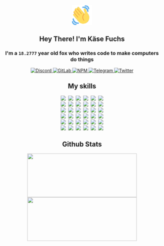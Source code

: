 <div><p align=center><img src=./resources/images/wave.gif width=64px height=64px></p><h2 align=center>Hey There! I'm Käse Fuchs</h2><h3 align=center>I'm a <code>18.2777</code> year old fox who writes code to make computers do things</h3><p align=center><a href=https://discord.com/users/507526681125322772><img alt=Discord src="https://img.shields.io/badge/Discord-5865F2?logo=discord&logoColor=white&style=flat-square#9e390290d1a86188eb42d2561e37e2f8"> </a><a href=https://gitlab.com/kasefuchs><img alt=GitLab src="https://img.shields.io/badge/GitLab-330F63?logo=gitlab&logoColor=white&style=flat-square#9e390290d1a86188eb42d2561e37e2f8"> </a><a href=https://npmjs.com/~kasefuchs><img alt=NPM src="https://img.shields.io/badge/NPM-CB3837?logo=npm&logoColor=white&style=flat-square#9e390290d1a86188eb42d2561e37e2f8"> </a><a href=https://t.me/kasefuchs><img alt=Telegram src="https://img.shields.io/badge/Telegram-2CA5E0?logo=telegram&logoColor=white&style=flat-square#9e390290d1a86188eb42d2561e37e2f8"> </a><a href=https://twitter.com/kasefuchs><img alt=Twitter src="https://img.shields.io/badge/Twitter-1DA1F2?logo=twitter&logoColor=white&style=flat-square#9e390290d1a86188eb42d2561e37e2f8"></a></p><h2 align=center>My skills</h2><p align=center><a href=https://aws.amazon.com/ ><picture><source srcset="https://skillicons.dev/icons?i=aws&theme=dark#9e390290d1a86188eb42d2561e37e2f8" media="(prefers-color-scheme: dark)"><source srcset="https://skillicons.dev/icons?i=aws&theme=light#9e390290d1a86188eb42d2561e37e2f8" media="(prefers-color-scheme: light), (prefers-color-scheme: no-preference)"><img src="https://skillicons.dev/icons?i=aws&theme=light#9e390290d1a86188eb42d2561e37e2f8"></picture></a>&nbsp;&nbsp;<a href=https://en.wikipedia.org/wiki/Bash_(Unix_shell)><picture><source srcset="https://skillicons.dev/icons?i=bash&theme=dark#9e390290d1a86188eb42d2561e37e2f8" media="(prefers-color-scheme: dark)"><source srcset="https://skillicons.dev/icons?i=bash&theme=light#9e390290d1a86188eb42d2561e37e2f8" media="(prefers-color-scheme: light), (prefers-color-scheme: no-preference)"><img src="https://skillicons.dev/icons?i=bash&theme=light#9e390290d1a86188eb42d2561e37e2f8"></picture></a>&nbsp;&nbsp;<a href=https://discord.com/developers/docs><picture><source srcset="https://skillicons.dev/icons?i=bots&theme=dark#9e390290d1a86188eb42d2561e37e2f8" media="(prefers-color-scheme: dark)"><source srcset="https://skillicons.dev/icons?i=bots&theme=light#9e390290d1a86188eb42d2561e37e2f8" media="(prefers-color-scheme: light), (prefers-color-scheme: no-preference)"><img src="https://skillicons.dev/icons?i=bots&theme=light#9e390290d1a86188eb42d2561e37e2f8"></picture></a>&nbsp;&nbsp;<a href=https://www.cloudflare.com/ ><picture><source srcset="https://skillicons.dev/icons?i=cloudflare&theme=dark#9e390290d1a86188eb42d2561e37e2f8" media="(prefers-color-scheme: dark)"><source srcset="https://skillicons.dev/icons?i=cloudflare&theme=light#9e390290d1a86188eb42d2561e37e2f8" media="(prefers-color-scheme: light), (prefers-color-scheme: no-preference)"><img src="https://skillicons.dev/icons?i=cloudflare&theme=light#9e390290d1a86188eb42d2561e37e2f8"></picture></a>&nbsp;&nbsp;<a href=https://en.wikipedia.org/wiki/CSS><picture><source srcset="https://skillicons.dev/icons?i=css&theme=dark#9e390290d1a86188eb42d2561e37e2f8" media="(prefers-color-scheme: dark)"><source srcset="https://skillicons.dev/icons?i=css&theme=light#9e390290d1a86188eb42d2561e37e2f8" media="(prefers-color-scheme: light), (prefers-color-scheme: no-preference)"><img src="https://skillicons.dev/icons?i=css&theme=light#9e390290d1a86188eb42d2561e37e2f8"></picture></a>&nbsp;&nbsp;<a href=https://www.docker.com/ ><picture><source srcset="https://skillicons.dev/icons?i=docker&theme=dark#9e390290d1a86188eb42d2561e37e2f8" media="(prefers-color-scheme: dark)"><source srcset="https://skillicons.dev/icons?i=docker&theme=light#9e390290d1a86188eb42d2561e37e2f8" media="(prefers-color-scheme: light), (prefers-color-scheme: no-preference)"><img src="https://skillicons.dev/icons?i=docker&theme=light#9e390290d1a86188eb42d2561e37e2f8"></picture></a><br><a href=https://www.electronjs.org/ ><picture><source srcset="https://skillicons.dev/icons?i=electron&theme=dark#9e390290d1a86188eb42d2561e37e2f8" media="(prefers-color-scheme: dark)"><source srcset="https://skillicons.dev/icons?i=electron&theme=light#9e390290d1a86188eb42d2561e37e2f8" media="(prefers-color-scheme: light), (prefers-color-scheme: no-preference)"><img src="https://skillicons.dev/icons?i=electron&theme=light#9e390290d1a86188eb42d2561e37e2f8"></picture></a>&nbsp;&nbsp;<a href=https://expressjs.com/ ><picture><source srcset="https://skillicons.dev/icons?i=express&theme=dark#9e390290d1a86188eb42d2561e37e2f8" media="(prefers-color-scheme: dark)"><source srcset="https://skillicons.dev/icons?i=express&theme=light#9e390290d1a86188eb42d2561e37e2f8" media="(prefers-color-scheme: light), (prefers-color-scheme: no-preference)"><img src="https://skillicons.dev/icons?i=express&theme=light#9e390290d1a86188eb42d2561e37e2f8"></picture></a>&nbsp;&nbsp;<a href=https://www.figma.com/ ><picture><source srcset="https://skillicons.dev/icons?i=figma&theme=dark#9e390290d1a86188eb42d2561e37e2f8" media="(prefers-color-scheme: dark)"><source srcset="https://skillicons.dev/icons?i=figma&theme=light#9e390290d1a86188eb42d2561e37e2f8" media="(prefers-color-scheme: light), (prefers-color-scheme: no-preference)"><img src="https://skillicons.dev/icons?i=figma&theme=light#9e390290d1a86188eb42d2561e37e2f8"></picture></a>&nbsp;&nbsp;<a href=https://firebase.google.com/ ><picture><source srcset="https://skillicons.dev/icons?i=firebase&theme=dark#9e390290d1a86188eb42d2561e37e2f8" media="(prefers-color-scheme: dark)"><source srcset="https://skillicons.dev/icons?i=firebase&theme=light#9e390290d1a86188eb42d2561e37e2f8" media="(prefers-color-scheme: light), (prefers-color-scheme: no-preference)"><img src="https://skillicons.dev/icons?i=firebase&theme=light#9e390290d1a86188eb42d2561e37e2f8"></picture></a>&nbsp;&nbsp;<a href=https://flask.palletsprojects.com/ ><picture><source srcset="https://skillicons.dev/icons?i=flask&theme=dark#9e390290d1a86188eb42d2561e37e2f8" media="(prefers-color-scheme: dark)"><source srcset="https://skillicons.dev/icons?i=flask&theme=light#9e390290d1a86188eb42d2561e37e2f8" media="(prefers-color-scheme: light), (prefers-color-scheme: no-preference)"><img src="https://skillicons.dev/icons?i=flask&theme=light#9e390290d1a86188eb42d2561e37e2f8"></picture></a>&nbsp;&nbsp;<a href=https://cloud.google.com/ ><picture><source srcset="https://skillicons.dev/icons?i=gcp&theme=dark#9e390290d1a86188eb42d2561e37e2f8" media="(prefers-color-scheme: dark)"><source srcset="https://skillicons.dev/icons?i=gcp&theme=light#9e390290d1a86188eb42d2561e37e2f8" media="(prefers-color-scheme: light), (prefers-color-scheme: no-preference)"><img src="https://skillicons.dev/icons?i=gcp&theme=light#9e390290d1a86188eb42d2561e37e2f8"></picture></a><br><a href=https://git-scm.com/ ><picture><source srcset="https://skillicons.dev/icons?i=git&theme=dark#9e390290d1a86188eb42d2561e37e2f8" media="(prefers-color-scheme: dark)"><source srcset="https://skillicons.dev/icons?i=git&theme=light#9e390290d1a86188eb42d2561e37e2f8" media="(prefers-color-scheme: light), (prefers-color-scheme: no-preference)"><img src="https://skillicons.dev/icons?i=git&theme=light#9e390290d1a86188eb42d2561e37e2f8"></picture></a>&nbsp;&nbsp;<a href=https://github.com/ ><picture><source srcset="https://skillicons.dev/icons?i=github&theme=dark#9e390290d1a86188eb42d2561e37e2f8" media="(prefers-color-scheme: dark)"><source srcset="https://skillicons.dev/icons?i=github&theme=light#9e390290d1a86188eb42d2561e37e2f8" media="(prefers-color-scheme: light), (prefers-color-scheme: no-preference)"><img src="https://skillicons.dev/icons?i=github&theme=light#9e390290d1a86188eb42d2561e37e2f8"></picture></a>&nbsp;&nbsp;<a href=https://gitlab.com/ ><picture><source srcset="https://skillicons.dev/icons?i=gitlab&theme=dark#9e390290d1a86188eb42d2561e37e2f8" media="(prefers-color-scheme: dark)"><source srcset="https://skillicons.dev/icons?i=gitlab&theme=light#9e390290d1a86188eb42d2561e37e2f8" media="(prefers-color-scheme: light), (prefers-color-scheme: no-preference)"><img src="https://skillicons.dev/icons?i=gitlab&theme=light#9e390290d1a86188eb42d2561e37e2f8"></picture></a>&nbsp;&nbsp;<a href=https://www.heroku.com/ ><picture><source srcset="https://skillicons.dev/icons?i=heroku&theme=dark#9e390290d1a86188eb42d2561e37e2f8" media="(prefers-color-scheme: dark)"><source srcset="https://skillicons.dev/icons?i=heroku&theme=light#9e390290d1a86188eb42d2561e37e2f8" media="(prefers-color-scheme: light), (prefers-color-scheme: no-preference)"><img src="https://skillicons.dev/icons?i=heroku&theme=light#9e390290d1a86188eb42d2561e37e2f8"></picture></a>&nbsp;&nbsp;<a href=https://en.wikipedia.org/wiki/HTML><picture><source srcset="https://skillicons.dev/icons?i=html&theme=dark#9e390290d1a86188eb42d2561e37e2f8" media="(prefers-color-scheme: dark)"><source srcset="https://skillicons.dev/icons?i=html&theme=light#9e390290d1a86188eb42d2561e37e2f8" media="(prefers-color-scheme: light), (prefers-color-scheme: no-preference)"><img src="https://skillicons.dev/icons?i=html&theme=light#9e390290d1a86188eb42d2561e37e2f8"></picture></a>&nbsp;&nbsp;<a href=https://en.wikipedia.org/wiki/JavaScript><picture><source srcset="https://skillicons.dev/icons?i=js&theme=dark#9e390290d1a86188eb42d2561e37e2f8" media="(prefers-color-scheme: dark)"><source srcset="https://skillicons.dev/icons?i=js&theme=light#9e390290d1a86188eb42d2561e37e2f8" media="(prefers-color-scheme: light), (prefers-color-scheme: no-preference)"><img src="https://skillicons.dev/icons?i=js&theme=light#9e390290d1a86188eb42d2561e37e2f8"></picture></a><br><a href=https://en.wikipedia.org/wiki/Linux><picture><source srcset="https://skillicons.dev/icons?i=linux&theme=dark#9e390290d1a86188eb42d2561e37e2f8" media="(prefers-color-scheme: dark)"><source srcset="https://skillicons.dev/icons?i=linux&theme=light#9e390290d1a86188eb42d2561e37e2f8" media="(prefers-color-scheme: light), (prefers-color-scheme: no-preference)"><img src="https://skillicons.dev/icons?i=linux&theme=light#9e390290d1a86188eb42d2561e37e2f8"></picture></a>&nbsp;&nbsp;<a href=https://mui.com/ ><picture><source srcset="https://skillicons.dev/icons?i=materialui&theme=dark#9e390290d1a86188eb42d2561e37e2f8" media="(prefers-color-scheme: dark)"><source srcset="https://skillicons.dev/icons?i=materialui&theme=light#9e390290d1a86188eb42d2561e37e2f8" media="(prefers-color-scheme: light), (prefers-color-scheme: no-preference)"><img src="https://skillicons.dev/icons?i=materialui&theme=light#9e390290d1a86188eb42d2561e37e2f8"></picture></a>&nbsp;&nbsp;<a href=https://en.wikipedia.org/wiki/Markdown><picture><source srcset="https://skillicons.dev/icons?i=md&theme=dark#9e390290d1a86188eb42d2561e37e2f8" media="(prefers-color-scheme: dark)"><source srcset="https://skillicons.dev/icons?i=md&theme=light#9e390290d1a86188eb42d2561e37e2f8" media="(prefers-color-scheme: light), (prefers-color-scheme: no-preference)"><img src="https://skillicons.dev/icons?i=md&theme=light#9e390290d1a86188eb42d2561e37e2f8"></picture></a>&nbsp;&nbsp;<a href=https://www.mongodb.com/ ><picture><source srcset="https://skillicons.dev/icons?i=mongodb&theme=dark#9e390290d1a86188eb42d2561e37e2f8" media="(prefers-color-scheme: dark)"><source srcset="https://skillicons.dev/icons?i=mongodb&theme=light#9e390290d1a86188eb42d2561e37e2f8" media="(prefers-color-scheme: light), (prefers-color-scheme: no-preference)"><img src="https://skillicons.dev/icons?i=mongodb&theme=light#9e390290d1a86188eb42d2561e37e2f8"></picture></a>&nbsp;&nbsp;<a href=https://www.mysql.com/ ><picture><source srcset="https://skillicons.dev/icons?i=mysql&theme=dark#9e390290d1a86188eb42d2561e37e2f8" media="(prefers-color-scheme: dark)"><source srcset="https://skillicons.dev/icons?i=mysql&theme=light#9e390290d1a86188eb42d2561e37e2f8" media="(prefers-color-scheme: light), (prefers-color-scheme: no-preference)"><img src="https://skillicons.dev/icons?i=mysql&theme=light#9e390290d1a86188eb42d2561e37e2f8"></picture></a>&nbsp;&nbsp;<a href=https://nextjs.org/ ><picture><source srcset="https://skillicons.dev/icons?i=nextjs&theme=dark#9e390290d1a86188eb42d2561e37e2f8" media="(prefers-color-scheme: dark)"><source srcset="https://skillicons.dev/icons?i=nextjs&theme=light#9e390290d1a86188eb42d2561e37e2f8" media="(prefers-color-scheme: light), (prefers-color-scheme: no-preference)"><img src="https://skillicons.dev/icons?i=nextjs&theme=light#9e390290d1a86188eb42d2561e37e2f8"></picture></a><br><a href=https://nodejs.org/en/ ><picture><source srcset="https://skillicons.dev/icons?i=nodejs&theme=dark#9e390290d1a86188eb42d2561e37e2f8" media="(prefers-color-scheme: dark)"><source srcset="https://skillicons.dev/icons?i=nodejs&theme=light#9e390290d1a86188eb42d2561e37e2f8" media="(prefers-color-scheme: light), (prefers-color-scheme: no-preference)"><img src="https://skillicons.dev/icons?i=nodejs&theme=light#9e390290d1a86188eb42d2561e37e2f8"></picture></a>&nbsp;&nbsp;<a href=https://www.postgresql.org/ ><picture><source srcset="https://skillicons.dev/icons?i=postgres&theme=dark#9e390290d1a86188eb42d2561e37e2f8" media="(prefers-color-scheme: dark)"><source srcset="https://skillicons.dev/icons?i=postgres&theme=light#9e390290d1a86188eb42d2561e37e2f8" media="(prefers-color-scheme: light), (prefers-color-scheme: no-preference)"><img src="https://skillicons.dev/icons?i=postgres&theme=light#9e390290d1a86188eb42d2561e37e2f8"></picture></a>&nbsp;&nbsp;<a href=https://learn.microsoft.com/en-us/powershell/ ><picture><source srcset="https://skillicons.dev/icons?i=powershell&theme=dark#9e390290d1a86188eb42d2561e37e2f8" media="(prefers-color-scheme: dark)"><source srcset="https://skillicons.dev/icons?i=powershell&theme=light#9e390290d1a86188eb42d2561e37e2f8" media="(prefers-color-scheme: light), (prefers-color-scheme: no-preference)"><img src="https://skillicons.dev/icons?i=powershell&theme=light#9e390290d1a86188eb42d2561e37e2f8"></picture></a>&nbsp;&nbsp;<a href=https://www.python.org/ ><picture><source srcset="https://skillicons.dev/icons?i=py&theme=dark#9e390290d1a86188eb42d2561e37e2f8" media="(prefers-color-scheme: dark)"><source srcset="https://skillicons.dev/icons?i=py&theme=light#9e390290d1a86188eb42d2561e37e2f8" media="(prefers-color-scheme: light), (prefers-color-scheme: no-preference)"><img src="https://skillicons.dev/icons?i=py&theme=light#9e390290d1a86188eb42d2561e37e2f8"></picture></a>&nbsp;&nbsp;<a href=https://www.raspberrypi.org/ ><picture><source srcset="https://skillicons.dev/icons?i=raspberrypi&theme=dark#9e390290d1a86188eb42d2561e37e2f8" media="(prefers-color-scheme: dark)"><source srcset="https://skillicons.dev/icons?i=raspberrypi&theme=light#9e390290d1a86188eb42d2561e37e2f8" media="(prefers-color-scheme: light), (prefers-color-scheme: no-preference)"><img src="https://skillicons.dev/icons?i=raspberrypi&theme=light#9e390290d1a86188eb42d2561e37e2f8"></picture></a>&nbsp;&nbsp;<a href=https://reactjs.org/ ><picture><source srcset="https://skillicons.dev/icons?i=react&theme=dark#9e390290d1a86188eb42d2561e37e2f8" media="(prefers-color-scheme: dark)"><source srcset="https://skillicons.dev/icons?i=react&theme=light#9e390290d1a86188eb42d2561e37e2f8" media="(prefers-color-scheme: light), (prefers-color-scheme: no-preference)"><img src="https://skillicons.dev/icons?i=react&theme=light#9e390290d1a86188eb42d2561e37e2f8"></picture></a><br><a href=https://redux.js.org/ ><picture><source srcset="https://skillicons.dev/icons?i=redux&theme=dark#9e390290d1a86188eb42d2561e37e2f8" media="(prefers-color-scheme: dark)"><source srcset="https://skillicons.dev/icons?i=redux&theme=light#9e390290d1a86188eb42d2561e37e2f8" media="(prefers-color-scheme: light), (prefers-color-scheme: no-preference)"><img src="https://skillicons.dev/icons?i=redux&theme=light#9e390290d1a86188eb42d2561e37e2f8"></picture></a>&nbsp;&nbsp;<a href=https://en.wikipedia.org/wiki/Regular_expression><picture><source srcset="https://skillicons.dev/icons?i=regex&theme=dark#9e390290d1a86188eb42d2561e37e2f8" media="(prefers-color-scheme: dark)"><source srcset="https://skillicons.dev/icons?i=regex&theme=light#9e390290d1a86188eb42d2561e37e2f8" media="(prefers-color-scheme: light), (prefers-color-scheme: no-preference)"><img src="https://skillicons.dev/icons?i=regex&theme=light#9e390290d1a86188eb42d2561e37e2f8"></picture></a>&nbsp;&nbsp;<a href=https://en.wikipedia.org/wiki/Sass_(stylesheet_language)><picture><source srcset="https://skillicons.dev/icons?i=sass&theme=dark#9e390290d1a86188eb42d2561e37e2f8" media="(prefers-color-scheme: dark)"><source srcset="https://skillicons.dev/icons?i=sass&theme=light#9e390290d1a86188eb42d2561e37e2f8" media="(prefers-color-scheme: light), (prefers-color-scheme: no-preference)"><img src="https://skillicons.dev/icons?i=sass&theme=light#9e390290d1a86188eb42d2561e37e2f8"></picture></a>&nbsp;&nbsp;<a href=https://www.typescriptlang.org/ ><picture><source srcset="https://skillicons.dev/icons?i=ts&theme=dark#9e390290d1a86188eb42d2561e37e2f8" media="(prefers-color-scheme: dark)"><source srcset="https://skillicons.dev/icons?i=ts&theme=light#9e390290d1a86188eb42d2561e37e2f8" media="(prefers-color-scheme: light), (prefers-color-scheme: no-preference)"><img src="https://skillicons.dev/icons?i=ts&theme=light#9e390290d1a86188eb42d2561e37e2f8"></picture></a>&nbsp;&nbsp;<a href=https://unity.com/ ><picture><source srcset="https://skillicons.dev/icons?i=unity&theme=dark#9e390290d1a86188eb42d2561e37e2f8" media="(prefers-color-scheme: dark)"><source srcset="https://skillicons.dev/icons?i=unity&theme=light#9e390290d1a86188eb42d2561e37e2f8" media="(prefers-color-scheme: light), (prefers-color-scheme: no-preference)"><img src="https://skillicons.dev/icons?i=unity&theme=light#9e390290d1a86188eb42d2561e37e2f8"></picture></a>&nbsp;&nbsp;<a href=https://workers.cloudflare.com/ ><picture><source srcset="https://skillicons.dev/icons?i=workers&theme=dark#9e390290d1a86188eb42d2561e37e2f8" media="(prefers-color-scheme: dark)"><source srcset="https://skillicons.dev/icons?i=workers&theme=light#9e390290d1a86188eb42d2561e37e2f8" media="(prefers-color-scheme: light), (prefers-color-scheme: no-preference)"><img src="https://skillicons.dev/icons?i=workers&theme=light#9e390290d1a86188eb42d2561e37e2f8"></picture></a><br></p><h2 align=center>Github Stats</h2><p align=center><picture><source srcset="https://github-readme-stats-kasefuchs.vercel.app/api/?count_private=true&hide_border=true&hide_rank=true&line_height=20&hide_title=true&username=Kasefuchs&theme=dark#9e390290d1a86188eb42d2561e37e2f8" media="(prefers-color-scheme: dark)"><source srcset="https://github-readme-stats-kasefuchs.vercel.app/api/?count_private=true&hide_border=true&hide_rank=true&line_height=20&hide_title=true&username=Kasefuchs&theme=light#9e390290d1a86188eb42d2561e37e2f8" media="(prefers-color-scheme: light), (prefers-color-scheme: no-preference)"><img align=middle width=350 height=140 src="https://github-readme-stats-kasefuchs.vercel.app/api/?count_private=true&hide_border=true&hide_rank=true&line_height=20&hide_title=true&username=Kasefuchs&theme=light#9e390290d1a86188eb42d2561e37e2f8"></picture><picture><source srcset="https://github-readme-stats-kasefuchs.vercel.app/api/top-langs/?count_private=true&hide_border=true&layout=compact&username=Kasefuchs&theme=dark#9e390290d1a86188eb42d2561e37e2f8" media="(prefers-color-scheme: dark)"><source srcset="https://github-readme-stats-kasefuchs.vercel.app/api/top-langs/?count_private=true&hide_border=true&layout=compact&username=Kasefuchs&theme=light#9e390290d1a86188eb42d2561e37e2f8" media="(prefers-color-scheme: light), (prefers-color-scheme: no-preference)"><img align=middle width=350 height=140 src="https://github-readme-stats-kasefuchs.vercel.app/api/top-langs/?count_private=true&hide_border=true&layout=compact&username=Kasefuchs&theme=light#9e390290d1a86188eb42d2561e37e2f8"></picture></p><img src="https://hit.yhype.me/github/profile?user_id=64592097#9e390290d1a86188eb42d2561e37e2f8" alt=""></div>